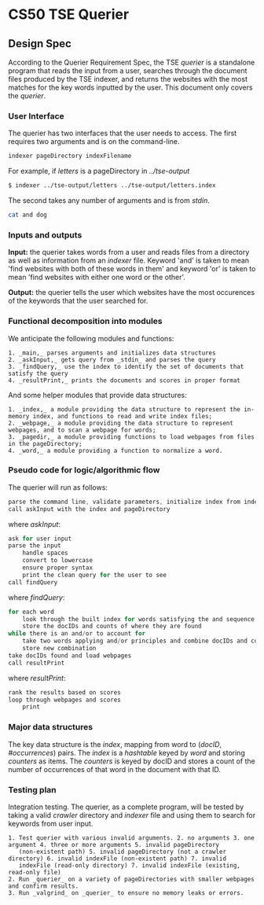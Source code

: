# CS50 TSE Querier
## Design Spec

According to the Querier Requirement Spec, the TSE _querier_ is a standalone program that reads the input from a user, searches through the document files produced by the TSE indexer, and returns the websites with the most matches for the key words inputted by the user. This document only covers the _querier_.

### User Interface

The querier has two interfaces that the user needs to access.
The first requires two arguments and is on the command-line.
```bash
indexer pageDirectory indexFilename
```
For example, if _letters_ is a pageDirectory in _../tse-output_
```bash
$ indexer ../tse-output/letters ../tse-output/letters.index
```

The second takes any number of arguments and is from _stdin_.
```bash
cat and dog
```

### Inputs and outputs

**Input:** the querier takes words from a user and reads files from a directory as well as information from an _indexer_ file. Keyword 'and' is taken to mean 'find websites with both of these words in them' and keyword 'or' is taken to mean 'find websites with either one word or the other'.

**Output:** the querier tells the user which websites have the most occurences of the keywords that the user searched for.

### Functional decomposition into modules

We anticipate the following modules and functions:

    1. _main,_ parses arguments and initializes data structures
    2. _askInput,_ gets query from _stdin_ and parses the query
    3. _findQuery,_ use the index to identify the set of documents that satisfy the query
    4. _resultPrint,_ prints the documents and scores in proper format

And some helper modules that provide data structures:

    1. _index,_ a module providing the data structure to represent the in-memory index, and functions to read and write index files;
    2. _webpage,_ a module providing the data structure to represent webpages, and to scan a webpage for words;
    3. _pagedir,_ a module providing functions to load webpages from files in the pageDirectory;
    4. _word,_ a module providing a function to normalize a word.

### Pseudo code for logic/algorithmic flow

The querier will run as follows:
```c
parse the command line, validate parameters, initialize index from indexFilename
call askInput with the index and pageDirectory 
```

where _askInput_:
```c
ask for user input
parse the input
    handle spaces
    convert to lowercase
    ensure proper syntax
    print the clean query for the user to see
call findQuery
```

where _findQuery_:
```c
for each word
    look through the built index for words satisfying the and sequence
    store the docIDs and counts of where they are found
while there is an and/or to account for
    take two words applying and/or principles and combine docIDs and counts appropriately
    store new combination
take docIDs found and load webpages
call resultPrint
```

where _resultPrint_:
```c
rank the results based on scores
loop through webpages and scores
    print
```

### Major data structures

The key data structure is the _index_, mapping from word to (_docID_, _#occurrences_) pairs. The _index_ is a _hashtable_ keyed by
_word_ and storing _counters_ as items. The _counters_ is keyed by docID and stores a count of the number of occurrences of that word 
in the document with that ID.

### Testing plan

Integration testing. The querier, as a complete program, will be tested by taking a valid _crawler_ directory and _indexer_ file and using them to search for keywords from user input.

    1. Test querier with various invalid arguments. 2. no arguments 3. one argument 4. three or more arguments 5. invalid pageDirectory
       (non-existent path) 5. invalid pageDirectory (not a crawler directory) 6. invalid indexFile (non-existent path) 7. invalid 
       indexFile (read-only directory) 7. invalid indexFile (existing, read-only file)
    2. Run _querier_ on a variety of pageDirectories with smaller webpages and confirm results.
    3. Run _valgrind_ on _querier_ to ensure no memory leaks or errors.